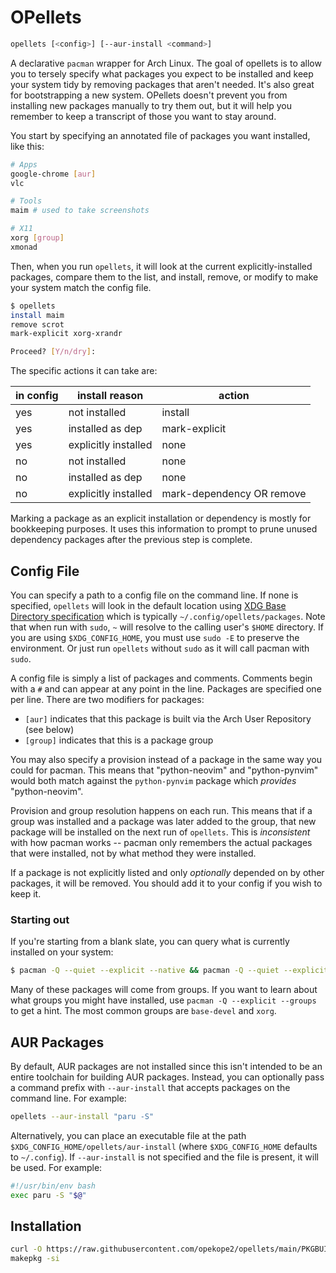 # OPellets

```bash
opellets [<config>] [--aur-install <command>]
```

A declarative `pacman` wrapper for Arch Linux. The goal of opellets is to allow
you to tersely specify what packages you expect to be installed and keep your
system tidy by removing packages that aren't needed. It's also great for
bootstrapping a new system. OPellets doesn't prevent you from installing new
packages manually to try them out, but it will help you remember to keep a
transcript of those you want to stay around.

You start by specifying an annotated file of packages you want installed, like
this:

```bash
# Apps
google-chrome [aur]
vlc

# Tools
maim # used to take screenshots

# X11
xorg [group]
xmonad
```

Then, when you run `opellets`, it will look at the current explicitly-installed
packages, compare them to the list, and install, remove, or modify to make your
system match the config file.

```bash
$ opellets
install maim
remove scrot
mark-explicit xorg-xrandr

Proceed? [Y/n/dry]:
```

The specific actions it can take are:

| in config | install reason       | action                    |
|-----------|----------------------|---------------------------|
| yes       | not installed        | install                   |
| yes       | installed as dep     | mark-explicit             |
| yes       | explicitly installed | none                      |
| no        | not installed        | none                      |
| no        | installed as dep     | none                      |
| no        | explicitly installed | mark-dependency OR remove |

Marking a package as an explicit installation or dependency is mostly for
bookkeeping purposes. It uses this information to prompt to prune unused
dependency packages after the previous step is complete.

## Config File

You can specify a path to a config file on the command line. If none is
specified, `opellets` will look in the default location using [XDG Base Directory
specification][xdg] which is typically `~/.config/opellets/packages`. Note that
when run with `sudo`, `~` will resolve to the calling user's `$HOME` directory.
If you are using `$XDG_CONFIG_HOME`, you must use `sudo -E` to preserve the
environment. Or just run `opellets` without `sudo` as it will call pacman with
`sudo`.

[xdg]: https://wiki.archlinux.org/title/XDG_Base_Directory

A config file is simply a list of packages and comments. Comments begin with a
`#` and can appear at any point in the line. Packages are specified one per
line. There are two modifiers for packages:

* `[aur]` indicates that this package is built via the Arch User Repository
  (see below)
* `[group]` indicates that this is a package group

You may also specify a provision instead of a package in the same way you could
for pacman. This means that "python-neovim" and "python-pynvim" would both match
against the `python-pynvim` package which *provides* "python-neovim".

Provision and group resolution happens on each run. This means that if a group
was installed and a package was later added to the group, that new package will
be installed on the next run of `opellets`. This is *inconsistent* with how pacman
works -- pacman only remembers the actual packages that were installed, not by
what method they were installed.

If a package is not explicitly listed and only *optionally* depended on by other
packages, it will be removed. You should add it to your config if you wish to
keep it.

### Starting out

If you're starting from a blank slate, you can query what is currently installed
on your system:

```bash
$ pacman -Q --quiet --explicit --native && pacman -Q --quiet --explicit --foreign | xargs printf "%s [aur]\n"
```

Many of these packages will come from groups. If you want to learn about what
groups you might have installed, use `pacman -Q --explicit --groups` to get a
hint. The most common groups are `base-devel` and `xorg`.

## AUR Packages

By default, AUR packages are not installed since this isn't intended to be an
entire toolchain for building AUR packages. Instead, you can optionally pass a
command prefix with `--aur-install` that accepts packages on the command line.
For example:

```bash
opellets --aur-install "paru -S"
```

Alternatively, you can place an executable file at the path
`$XDG_CONFIG_HOME/opellets/aur-install` (where `$XDG_CONFIG_HOME` defaults to
`~/.config`). If `--aur-install` is not specified and the file is present, it
will be used. For example:

```bash
#!/usr/bin/env bash
exec paru -S "$@"
```

## Installation

```bash
curl -O https://raw.githubusercontent.com/opekope2/opellets/main/PKGBUILD
makepkg -si
```
